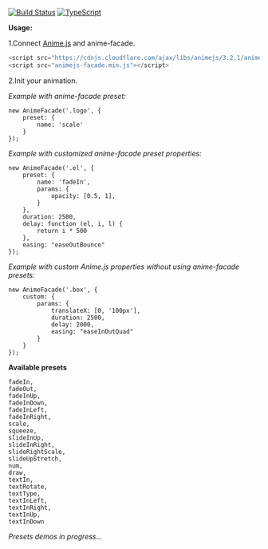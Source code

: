 [![Build Status](https://travis-ci.org/dmitriyakkerman/animejs-facade.svg?branch=master)](https://travis-ci.org/dmitriyakkerman/animejs-facade)
[![TypeScript](https://badges.frapsoft.com/typescript/love/typescript.svg?v=101)](https://github.com/ellerbrock/typescript-badges/)

**Usage:**

1.Connect [Anime.js](https://animejs.com/) and anime-facade.

```js
<script src="https://cdnjs.cloudflare.com/ajax/libs/animejs/3.2.1/anime.min.js" integrity="sha512-z4OUqw38qNLpn1libAN9BsoDx6nbNFio5lA6CuTp9NlK83b89hgyCVq+N5FdBJptINztxn1Z3SaKSKUS5UP60Q==" crossorigin="anonymous" referrerpolicy="no-referrer"></script>
<script src="animejs-facade.min.js"></script>
```

2.Init your animation.

_Example with anime-facade preset:_

    new AnimeFacade('.logo', {
        preset: {
            name: 'scale'
        }
    });    

_Example with customized anime-facade preset properties:_

    new AnimeFacade('.el', {
        preset: {
            name: 'fadeIn',
            params: {
                opacity: [0.5, 1],
            }
        },
        duration: 2500,
        delay: function (el, i, l) {
            return i * 500
        },
        easing: "easeOutBounce"
    });  

_Example with custom Anime.js properties without using anime-facade presets:_

    new AnimeFacade('.box', {
        custom: {
            params: {
                translateX: [0, '100px'],
                duration: 2500,
                delay: 2000,
                easing: "easeInOutQuad"
            }
        }
    });
    
**Available presets**  

    fadeIn,
    fadeOut,
    fadeInUp,
    fadeInDown,
    fadeInLeft,
    fadeInRight,
    scale,
    squeeze,
    slideInUp,
    slideInRight,
    slideRightScale,
    slideUpStretch,
    num,
    draw,
    textIn,
    textRotate,
    textType,
    textInLeft,
    textInRight,
    textInUp,
    textInDown  

*Presets demos in progress...*